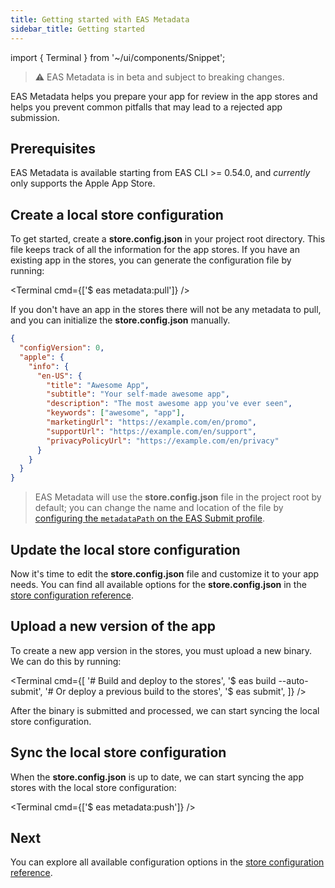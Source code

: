 ```yaml
---
title: Getting started with EAS Metadata
sidebar_title: Getting started
---
```


import { Terminal } from '~/ui/components/Snippet';

> ⚠️ EAS Metadata is in beta and subject to breaking changes.

EAS Metadata helps you prepare your app for review in the app stores and helps you prevent common pitfalls that may lead to a rejected app submission.

## Prerequisites

EAS Metadata is available starting from EAS CLI >= 0.54.0, and _currently_ only supports the Apple App Store.

## Create a local store configuration

To get started, create a **store.config.json** in your project root directory. This file keeps track of all the information for the app stores. If you have an existing app in the stores, you can generate the configuration file by running:

<Terminal cmd={['$ eas metadata:pull']} />

If you don't have an app in the stores there will not be any metadata to pull, and you can initialize the **store.config.json** manually.

```json
{
  "configVersion": 0,
  "apple": {
    "info": {
      "en-US": {
        "title": "Awesome App",
        "subtitle": "Your self-made awesome app",
        "description": "The most awesome app you've ever seen",
        "keywords": ["awesome", "app"],
        "marketingUrl": "https://example.com/en/promo",
        "supportUrl": "https://example.com/en/support",
        "privacyPolicyUrl": "https://example.com/en/privacy"
      }
    }
  }
}
```

> EAS Metadata will use the **store.config.json** file in the project root by default; you can change the name and location of the file by [configuring the `metadataPath` on the EAS Submit profile](../submit/eas-json.md#metadatapath).

## Update the local store configuration

Now it's time to edit the **store.config.json** file and customize it to your app needs. You can find all available options for the **store.config.json** in the [store configuration reference](./store-json.md).

## Upload a new version of the app

To create a new app version in the stores, you must upload a new binary. We can do this by running:

<Terminal cmd={[
  '# Build and deploy to the stores',
  '$ eas build --auto-submit',
  '# Or deploy a previous build to the stores',
  '$ eas submit',
]} />

After the binary is submitted and processed, we can start syncing the local store configuration.

## Sync the local store configuration

When the **store.config.json** is up to date, we can start syncing the app stores with the local store configuration:

<Terminal cmd={['$ eas metadata:push']} />

## Next

You can explore all available configuration options in the [store configuration reference](./store-json.md).
